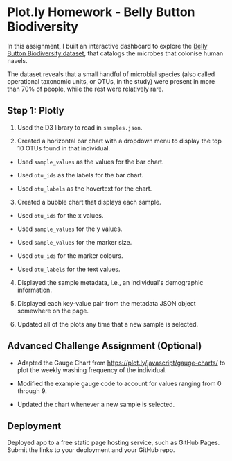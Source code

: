 # Plot.ly Homework - Belly Button Biodiversity


In this assignment, I built an interactive dashboard to explore the [Belly Button Biodiversity dataset](http://robdunnlab.com/projects/belly-button-biodiversity/), that catalogs the microbes that colonise human navels.

The dataset reveals that a small handful of microbial species (also called operational taxonomic units, or OTUs, in the study) were present in more than 70% of people, while the rest were relatively rare.

## Step 1: Plotly

1. Used the D3 library to read in `samples.json`.

2. Created a horizontal bar chart with a dropdown menu to display the top 10 OTUs found in that individual.

* Used `sample_values` as the values for the bar chart.

* Used `otu_ids` as the labels for the bar chart.

* Used `otu_labels` as the hovertext for the chart.


3. Created a bubble chart that displays each sample.

* Used `otu_ids` for the x values.

* Used `sample_values` for the y values.

* Used `sample_values` for the marker size.

* Used `otu_ids` for the marker colours.

* Used `otu_labels` for the text values.



4. Displayed the sample metadata, i.e., an individual's demographic information.

5. Displayed each key-value pair from the metadata JSON object somewhere on the page.



6. Updated all of the plots any time that a new sample is selected.

## Advanced Challenge Assignment (Optional)


* Adapted the Gauge Chart from <https://plot.ly/javascript/gauge-charts/> to plot the weekly washing frequency of the individual.

* Modified the example gauge code to account for values ranging from 0 through 9.

* Updated the chart whenever a new sample is selected.



## Deployment

Deployed  app to a free static page hosting service, such as GitHub Pages. Submit the links to your deployment and your GitHub repo.

